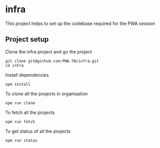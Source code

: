 # infra

This project helps to set up the codebase required for the PWA session

## Project setup

Clone the infra project and go the project

```
git clone git@github.com:PWA-TW/infra.git
cd infra
```

Install dependencies
```
npm install
```

To clone all the projects in organisation

```
npm run clone
```

To fetch all the projects

```
npm run fetch
```

To get status of all the projects

```
npm run status
```
